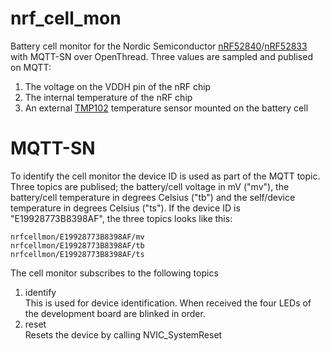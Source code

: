 # nrf_cell_mon

Battery cell monitor for the Nordic Semiconductor [nRF52840](https://www.nordicsemi.com/Products/Low-power-short-range-wireless/nRF52840)/[nRF52833](https://www.nordicsemi.com/Products/Low-power-short-range-wireless/nRF52833) with MQTT-SN over OpenThread.
Three values are sampled and publised on MQTT:

1. The voltage on the VDDH pin of the nRF chip
2. The internal temperature of the nRF chip
3. An external [TMP102](https://www.sparkfun.com/products/13314) temperature sensor mounted on the battery cell

# MQTT-SN

To identify the cell monitor the device ID is used as part of the MQTT topic. Three topics are publised; the battery/cell voltage in mV ("mv"),
the battery/cell temperature in degrees Celsius ("tb") and the self/device temperature in degrees Celsius ("ts"). If the device ID is
"E19928773B8398AF", the three topics looks like this:

    nrfcellmon/E19928773B8398AF/mv
    nrfcellmon/E19928773B8398AF/tb
    nrfcellmon/E19928773B8398AF/ts

The cell monitor subscribes to the following topics

1.  identify  
    This is used for device identification. When received the four LEDs of the development board are blinked in order.
2.  reset  
    Resets the device by calling NVIC_SystemReset